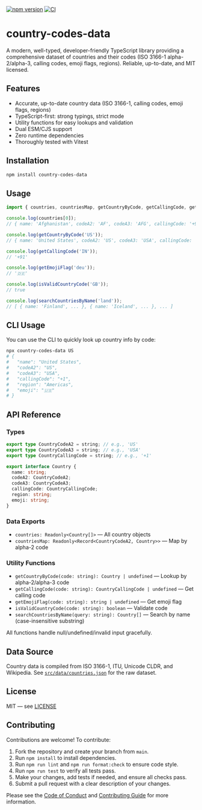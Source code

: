 [![npm version](https://img.shields.io/npm/v/country-codes-data.svg)](https://www.npmjs.com/package/country-codes-data)
[![CI](https://github.com/venkatajanapareddy/country-codes-data/actions/workflows/ci.yml/badge.svg)](https://github.com/venkatajanapareddy/country-codes-data/actions)

# country-codes-data

A modern, well-typed, developer-friendly TypeScript library providing a comprehensive dataset of countries and their codes (ISO 3166-1 alpha-2/alpha-3, calling codes, emoji flags, regions). Reliable, up-to-date, and MIT licensed.

## Features
- Accurate, up-to-date country data (ISO 3166-1, calling codes, emoji flags, regions)
- TypeScript-first: strong typings, strict mode
- Utility functions for easy lookups and validation
- Dual ESM/CJS support
- Zero runtime dependencies
- Thoroughly tested with Vitest

## Installation

```sh
npm install country-codes-data
```

## Usage

```ts
import { countries, countriesMap, getCountryByCode, getCallingCode, getEmojiFlag, isValidCountryCode, searchCountriesByName } from 'country-codes-data';

console.log(countries[0]);
// { name: 'Afghanistan', codeA2: 'AF', codeA3: 'AFG', callingCode: '+93', region: 'Asia', emoji: '🇦🇫' }

console.log(getCountryByCode('US'));
// { name: 'United States', codeA2: 'US', codeA3: 'USA', callingCode: '+1', region: 'Americas', emoji: '🇺🇸' }

console.log(getCallingCode('IN'));
// '+91'

console.log(getEmojiFlag('deu'));
// '🇩🇪'

console.log(isValidCountryCode('GB'));
// true

console.log(searchCountriesByName('land'));
// [ { name: 'Finland', ... }, { name: 'Iceland', ... }, ... ]
```

## CLI Usage

You can use the CLI to quickly look up country info by code:

```sh
npx country-codes-data US
# {
#   "name": "United States",
#   "codeA2": "US",
#   "codeA3": "USA",
#   "callingCode": "+1",
#   "region": "Americas",
#   "emoji": "🇺🇸"
# }
```

## API Reference

### Types

```ts
export type CountryCodeA2 = string; // e.g., 'US'
export type CountryCodeA3 = string; // e.g., 'USA'
export type CountryCallingCode = string; // e.g., '+1'

export interface Country {
  name: string;
  codeA2: CountryCodeA2;
  codeA3: CountryCodeA3;
  callingCode: CountryCallingCode;
  region: string;
  emoji: string;
}
```

### Data Exports
- `countries: Readonly<Country[]>` — All country objects
- `countriesMap: Readonly<Record<CountryCodeA2, Country>>` — Map by alpha-2 code

### Utility Functions
- `getCountryByCode(code: string): Country | undefined` — Lookup by alpha-2/alpha-3 code
- `getCallingCode(code: string): CountryCallingCode | undefined` — Get calling code
- `getEmojiFlag(code: string): string | undefined` — Get emoji flag
- `isValidCountryCode(code: string): boolean` — Validate code
- `searchCountriesByName(query: string): Country[]` — Search by name (case-insensitive substring)

All functions handle null/undefined/invalid input gracefully.

## Data Source

Country data is compiled from ISO 3166-1, ITU, Unicode CLDR, and Wikipedia. See [`src/data/countries.json`](src/data/countries.json) for the raw dataset.

## License

MIT — see [LICENSE](LICENSE)

## Contributing

Contributions are welcome! To contribute:

1. Fork the repository and create your branch from `main`.
2. Run `npm install` to install dependencies.
3. Run `npm run lint` and `npm run format:check` to ensure code style.
4. Run `npm run test` to verify all tests pass.
5. Make your changes, add tests if needed, and ensure all checks pass.
6. Submit a pull request with a clear description of your changes.

Please see the [Code of Conduct](https://opensource.guide/code-of-conduct/) and [Contributing Guide](https://opensource.guide/how-to-contribute/) for more information. 